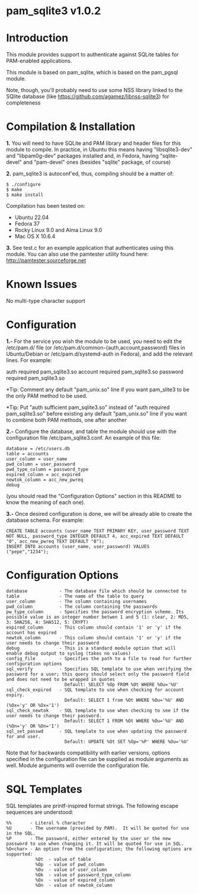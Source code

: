 **pam_sqlite3 v1.0.2**
======================


Introduction
============

This module provides support to authenticate against SQLite tables for PAM-enabled applications.

This module is based on pam_sqlite, which is based on the pam_pgsql module.

Note, though, you'll probably need to use some NSS library linked to the SQlite database (like https://github.com/agamez/libnss-sqlite3) for completeness


Compilation & Installation
==========================

**1.** You will need to have SQLite and PAM library and header files for this module to compile. In practice, in Ubuntu this means having "libsqlite3-dev" and "libpam0g-dev" packages installed and, in Fedora, having "sqlite-devel" and "pam-devel" ones (besides "sqlite" package, of course)


**2.** pam_sqlite3 is autoconf'ed, thus, compiling should be a matter of:

    $ ./configure
    $ make
    $ make install

Compilation has been tested on:
- Ubuntu 22.04
- Fedora 37
- Rocky Linux 9.0 and Alma Linux 9.0
- Mac OS X 10.6.4


**3.** See test.c for an example application that authenticates using this module. You can also use the pamtester utility found here: http://pamtester.sourceforge.net


Known Issues
============

No multi-type character support


Configuration
=============

**1.-** For the service you wish the module to be used, you need to edit the /etc/pam.d/<service> file (or /etc/pam.d/common-{auth,account,password} files in Ubuntu/Debian or /etc/pam.d/systemd-auth in Fedora), and add the relevant lines. For example:

auth        required    pam_sqlite3.so 
account     required    pam_sqlite3.so
password    required    pam_sqlite3.so

*Tip: Comment any default "pam_unix.so" line if you want pam_slite3 to be the only PAM method to be used.
    
*Tip: Put "auth sufficient pam_sqlite3.so" instead of "auth required pam_sqlite3.so" before existing any default "pam_unix.so" line if you want to combine both PAM methods, one after another


**2.-** Configure the database, and table the module should use with the configuration file /etc/pam_sqlite3.conf. An example of this file:

    database = /etc/users.db
    table = accounts
    user_column = user_name
    pwd_column = user_password
    pwd_type_column = password_type
    expired_column = acc_expired
    newtok_column = acc_new_pwreq
    debug

(you should read the "Configuration Options" section in this README to know the meaning of each one).


**3.-** Once desired configuration is done, we will be already able to create the database schema. For example: 

    CREATE TABLE accounts (user_name TEXT PRIMARY KEY, user_password TEXT NOT NULL, password_type INTEGER DEFAULT 4, acc_expired TEXT DEFAULT "0", acc_new_pwreq TEXT DEFAULT "0");
    INSERT INTO accounts (user_name, user_password) VALUES ("pepe","1234");


Configuration Options
=====================

    database            - The database file which should be connected to
    table               - The name of the table to query
    user_column         - The column containing usernames
    pwd_column          - The column containing the passwords
    pw_type_column      - Specifies the password encryption scheme. Its possible value is an integer number betwen 1 and 5 (1: clear, 2: MD5, 3: SHA256, 4: SHA512, 5: CRYPT)
    expired_column      - This column should contain '1' or 'y' if the account has expired
    newtok_column       - This column should contain '1' or 'y' if the user needs to change their password
    debug               - This is a standard module option that will enable debug output to syslog (takes no values)
    config_file         - Specifies the path to a file to read for further configuration options
    sql_verify          - Specifies SQL template to use when verifying the password for a user; this query should select only the password field and does not need to be wrapped in quotes
                          Default: SELECT %Op FROM %Ot WHERE %Ou='%U'
    sql_check_expired   - SQL template to use when checking for account expiry. 
                          Default: SELECT 1 from %Ot WHERE %Ou='%U' AND (%Ox='y' OR %Ox='1')
    sql_check_newtok    - SQL template to use when checking to see if the user needs to change their password.
                          Default: SELECT 1 FROM %Ot WHERE %Ou='%U' AND (%On='y' OR %On='1')
    sql_set_passwd      - SQL template to use when updating the password for and user.
                          Default: UPDATE %Ot SET %Op='%P' WHERE %Ou='%U'

Note that for backwards compatibility with earlier versions, options specified in the configuration file can be supplied as module arguments as well. Module arguments will override the configuration file.


SQL Templates
=============

SQL templates are printf-inspired format strings. The following escape sequences are understood:

    %%       - Literal % character
    %U       - The username (provided by PAM).  It will be quoted for use in the SQL.
    %P       - The password, either entered by the user or the new password to use when changing it. It will be quoted for use in SQL.
    %O<char> - An option from the configuration; the following options are supported:
               %Ot  - value of table
               %Op  - value of pwd_column
               %Ou  - value of user_column
               %Ok  - value of password_type_column
               %Ox  - value of expired_column
               %On  - value of newtok_column
